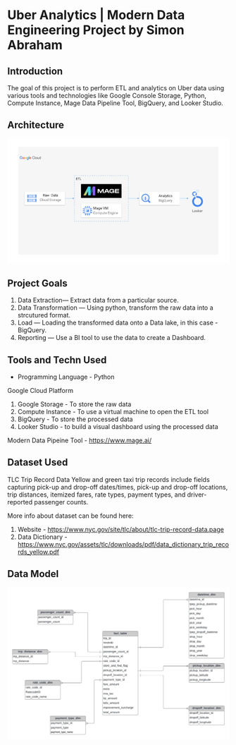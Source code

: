 # Uber Analytics | Modern Data Engineering Project by Simon Abraham

## Introduction

The goal of this project is to perform ETL and analytics on Uber data using various tools and technologies like Google Console Storage, Python, Compute Instance, Mage Data Pipeline Tool, BigQuery, and Looker Studio.

## Architecture 
<img src="architecture.jpg">

## Project Goals

1. Data Extraction— Extract data from a particular source.
2. Data Transformation — Using python, transform the raw data into a strcutured format.
3. Load — Loading the transformed data onto a Data lake, in this case - BigQuery.
4. Reporting — Use a BI tool to use the data to create a Dashboard.

## Tools and Techn Used
- Programming Language - Python

Google Cloud Platform
1. Google Storage - To store the raw data
2. Compute Instance - To use a virtual machine to open the ETL tool
3. BigQuery - To store the processed data
4. Looker Studio - to build a visual dashboard using the processed data 

Modern Data Pipeine Tool - https://www.mage.ai/

## Dataset Used
TLC Trip Record Data
Yellow and green taxi trip records include fields capturing pick-up and drop-off dates/times, pick-up and drop-off locations, trip distances, itemized fares, rate types, payment types, and driver-reported passenger counts. 

More info about dataset can be found here:
1. Website - https://www.nyc.gov/site/tlc/about/tlc-trip-record-data.page
2. Data Dictionary - https://www.nyc.gov/assets/tlc/downloads/pdf/data_dictionary_trip_records_yellow.pdf

## Data Model
<img src="data_model.jpeg">
